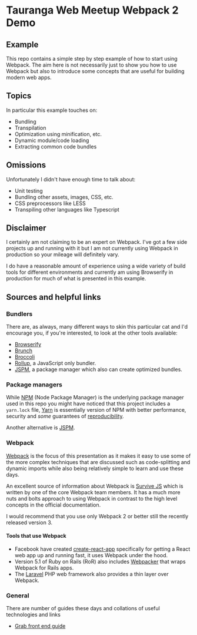# Tauranga Web Meetup Webpack 2 Demo #

## Example
This repo contains a simple step by step example of how to start using Webpack.
The aim here is not necessarily just to show you how to use Webpack but also to introduce some concepts that are useful for building modern web apps.


## Topics
In particular this example touches on:
- Bundling
- Transpilation
- Optimization using minification, etc.
- Dynamic module/code loading
- Extracting common code bundles

## Omissions
Unfortunately I didn't have enough time to talk about:
- Unit testing
- Bundling other assets, images, CSS, etc.
- CSS preprocessors like LESS
- Transpiling other languages like Typescript

## Disclaimer
I certainly am not claiming to be an expert on Webpack. I've got a few side projects up and running with it but I am not currently using Webpack in production so your mileage will definitely vary.

I do have a reasonable amount of experience using a wide variety of build tools for different environments and currently am using Browserify in production for much of what is presented in this example.

## Sources and helpful links

### Bundlers
There are, as always, many different ways to skin this particular cat and I'd encourage you, if you're interested, to look at the other tools available:

- [Browserify](http://browserify.org/)
- [Brunch](http://brunch.io/)
- [Broccoli](http://broccolijs.com/)
- [Rollup](https://rollupjs.org/), a JavaScript only bundler.
- [JSPM](http://jspm.io/), a package manager which also can create optimized bundles.

### Package managers
While [NPM](https://www.npmjs.com/) (Node Package Manager) is the underlying package manager used in this repo you might have noticed that this project includes a `yarn.lock` file, [Yarn](https://yarnpkg.com/lang/en/) is essentially version of NPM with better performance, security and _some_ guarantees of [reproducibility](https://spin.atomicobject.com/2016/12/16/reproducible-builds-npm-yarn/).

Another alternative is [JSPM](http://jspm.io/).

### Webpack
[Webpack]((https://webpack.js.org/)) is the focus of this presentation as it makes it easy to use some of the more complex techniques that are discussed such as code-splitting and dynamic imports while also being relatively simple to learn and use these days.

An excellent source of information about Webpack is [Survive JS](https://survivejs.com/webpack/introduction/) which is written by one of the core Webpack team members. It has a much more nuts and bolts approach to using Webpack in contrast to the high level concepts in the official documentation.

I would recommend that you use only Webpack 2 or better still the recently released version 3.

#### Tools that use Webpack
- Facebook have created [create-react-app](https://github.com/facebookincubator/create-react-app) specifically for getting a React web app up and running fast, it uses Webpack under the hood.
- Version 5.1 of Ruby on Rails (RoR) also includes [Webpacker](https://github.com/rails/webpacker) that wraps Webpack for Rails apps.
- The [Laravel](https://laravel.com/docs/5.4/mix) PHP web framework also provides a thin layer over Webpack.

### General
There are number of guides these days and collations of useful technologies and links
- [Grab front end guide](https://github.com/grab/front-end-guide)